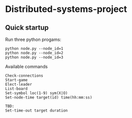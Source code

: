 # Distributed-systems-project

## Quick startup 
Run three python progams:

    python node.py --node_id=1
    python node.py --node_id=2
    python node.py --node_id=3


Available commands

    Check-connections 
    Start-game
    Elect-leader
    List-board
    Set-symbol loc(1-9) sym(X|O)
    Set-node-time target(id) time(hh:mm:ss)
    
    TBD:
    Set-time-out target duration


